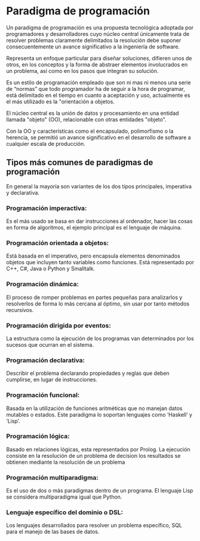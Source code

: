 # Paradigma de programación
Un paradigma de programación es una propuesta tecnológica adoptada por programadores y desarrolladores cuyo núcleo central únicamente trata de resolver problemas claramente delimitados la resolución debe suponer consecuentemente un avance significativo a la ingeniería de software.

Representa un enfoque particular para diseñar soluciones, difieren unos de otros, en los conceptos y la forma de abstraer elementos involucrados en un problema, así como en los pasos que integran su solución.

Es un estilo de programación empleado que son ni mas ni menos una serie de “normas” que todo programador ha de seguir a la hora de programar, está delimitado en el tiempo en cuanto a aceptación y uso, actualmente es el más utilizado es la "orientación a objetos.

El núcleo central es la unión de datos y procesamiento en una entidad llamada "objeto" (OO), relacionable con otras entidades "objeto".

Con la OO y características como el encapsulado, polimorfismo o la herencia, se permitió un avance significativo en el desarrollo de software a cualquier escala de producción.

## Tipos más comunes de paradigmas de programación

En general la mayoría son variantes de los dos tipos principales, imperativa y declarativa.

### Programación imperactiva: 
Es el más usado se basa en dar instrucciones al ordenador, hacer las cosas en forma de algoritmos, el ejemplo principal es el lenguaje de máquina.

### Programación orientada a objetos: 
Está basada en el imperativo, pero encapsula elementos denominados objetos que incluyen tanto variables como funciones. Está representado por C++, C#, Java o Python y Smalltalk.

### Programación dinámica: 
El proceso de romper problemas en partes pequeñas para analizarlos y resolverlos de forma lo más cercana al óptimo, sin usar por tanto métodos recursivos.

### Programación dirigida por eventos: 
La estructura como la ejecución de los programas van determinados por los sucesos que ocurran en el sistema.

### Programación declarativa: 
Describir el problema declarando propiedades y reglas que deben cumplirse, en lugar de instrucciones.

### Programación funcional: 
Basada en la utilización de funciones aritméticas que no manejan datos mutables o estados. Este paradigma lo soportan lenguajes como ‘Haskell’ y ‘Lisp’.

### Programación lógica: 
Basado en relaciones lógicas, esta representados por Prolog. La ejecución consiste en la resolución de un problema de decision los resultados se obtienen mediante la resolución de un problema 

### Programación multiparadigma: 
Es el uso de dos o más paradigmas dentro de un programa. El lenguaje Lisp se considera multiparadigma igual que Python.

### Lenguaje específico del dominio o DSL: 
Los lenguajes desarrollados para resolver un problema específico, SQL para el manejo de las bases de datos.